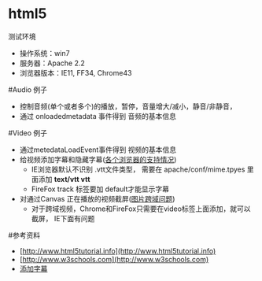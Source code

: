 # html5
测试环境

* 操作系统：win7
* 服务器：Apache 2.2
* 浏览器版本：IE11, FF34, Chrome43

#Audio 例子
* 控制音频(单个或者多个)的播放，暂停，音量增大/减小，静音/非静音，
* 通过 onloadedmetadata 事件得到 音频的基本信息


#Video 例子
* 通过metedataLoadEvent事件得到 视频的基本信息
* 给视频添加字幕和隐藏字幕([各个浏览器的支持情况](https://developer.mozilla.org/en-US/Apps/Build/Audio_and_video_delivery/Adding_captions_and_subtitles_to_HTML5_video))
    * IE浏览器默认不识别 .vtt文件类型， 需要在 apache/conf/mime.tpyes 里面添加  **text/vtt						vtt**
    * FireFox track 标签要加 default才能显示字幕
* 对通过Canvas 正在播放的视频截屏([图片跨域问题](https://developer.mozilla.org/en-US/docs/Web/HTML/CORS_enabled_image))
    * 对于跨域视频，Chrome和FireFox只需要在video标签上面添加，就可以截屏， IE下面有问题

#参考资料
* [http://www.html5tutorial.info](http://www.html5tutorial.info)
* [http://www.w3schools.com](http://www.w3schools.com)
* [添加字幕](https://developer.mozilla.org/en-US/Apps/Build/Audio_and_video_delivery/Adding_captions_and_subtitles_to_HTML5_video)